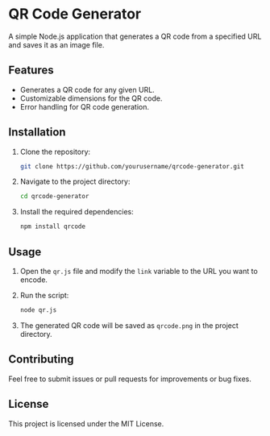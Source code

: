 # QR Code Generator

A simple Node.js application that generates a QR code from a specified URL and saves it as an image file.

## Features

- Generates a QR code for any given URL.
- Customizable dimensions for the QR code.
- Error handling for QR code generation.

## Installation

1. Clone the repository:

   ```bash
   git clone https://github.com/yourusername/qrcode-generator.git
   ```

2. Navigate to the project directory:

   ```bash
   cd qrcode-generator
   ```

3. Install the required dependencies:
   ```bash
   npm install qrcode
   ```

## Usage

1. Open the `qr.js` file and modify the `link` variable to the URL you want to encode.
2. Run the script:

   ```bash
   node qr.js
   ```

3. The generated QR code will be saved as `qrcode.png` in the project directory.

## Contributing

Feel free to submit issues or pull requests for improvements or bug fixes.

## License

This project is licensed under the MIT License.
